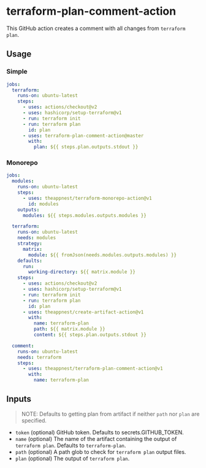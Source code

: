 # terraform-plan-comment-action

This GitHub action creates a comment with all changes from `terraform plan`.

## Usage

### Simple

```yaml
jobs:
  terraform:
    runs-on: ubuntu-latest
    steps:
      - uses: actions/checkout@v2
      - uses: hashicorp/setup-terraform@v1
      - run: terraform init
      - run: terraform plan
        id: plan
      - uses: terraform-plan-comment-action@master
        with:
          plan: ${{ steps.plan.outputs.stdout }}
```

### Monorepo

```yaml
jobs:
  modules:
    runs-on: ubuntu-latest
    steps:
      - uses: theappnest/terraform-monorepo-action@v1
        id: modules
    outputs:
      modules: ${{ steps.modules.outputs.modules }}

  terraform:
    runs-on: ubuntu-latest
    needs: modules
    strategy:
      matrix:
        module: ${{ fromJson(needs.modules.outputs.modules) }}
    defaults:
      run:
        working-directory: ${{ matrix.module }}
    steps:
      - uses: actions/checkout@v2
      - uses: hashicorp/setup-terraform@v1
      - run: terraform init
      - run: terraform plan
        id: plan
      - uses: theappnest/create-artifact-action@v1
        with:
          name: terraform-plan
          path: ${{ matrix.module }}
          content: ${{ steps.plan.outputs.stdout }}

  comment:
    runs-on: ubuntu-latest
    needs: terraform
    steps:
      - uses: theappnest/terraform-plan-comment-action@v1
        with:
          name: terraform-plan
```

## Inputs

> NOTE: Defaults to getting plan from artifact if neither `path` nor `plan` are specified.

- `token` (optional) GitHub token. Defaults to secrets.GITHUB_TOKEN.
- `name` (optional) The name of the artifact containing the output of `terraform plan`. Defaults to `terraform-plan`.
- `path` (optional) A path glob to check for `terraform plan` output files.
- `plan` (optional) The output of `terraform plan`.
